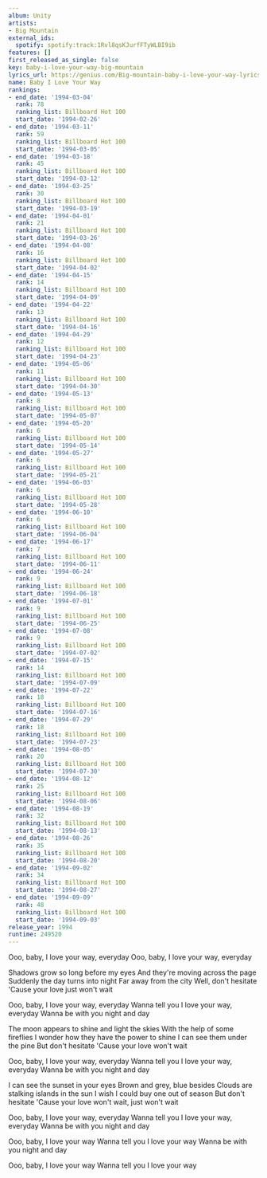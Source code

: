 ```yaml
---
album: Unity
artists:
- Big Mountain
external_ids:
  spotify: spotify:track:1Rvl8qsKJurfFTyWLBI9ib
features: []
first_released_as_single: false
key: baby-i-love-your-way-big-mountain
lyrics_url: https://genius.com/Big-mountain-baby-i-love-your-way-lyrics
name: Baby I Love Your Way
rankings:
- end_date: '1994-03-04'
  rank: 78
  ranking_list: Billboard Hot 100
  start_date: '1994-02-26'
- end_date: '1994-03-11'
  rank: 59
  ranking_list: Billboard Hot 100
  start_date: '1994-03-05'
- end_date: '1994-03-18'
  rank: 45
  ranking_list: Billboard Hot 100
  start_date: '1994-03-12'
- end_date: '1994-03-25'
  rank: 30
  ranking_list: Billboard Hot 100
  start_date: '1994-03-19'
- end_date: '1994-04-01'
  rank: 21
  ranking_list: Billboard Hot 100
  start_date: '1994-03-26'
- end_date: '1994-04-08'
  rank: 16
  ranking_list: Billboard Hot 100
  start_date: '1994-04-02'
- end_date: '1994-04-15'
  rank: 14
  ranking_list: Billboard Hot 100
  start_date: '1994-04-09'
- end_date: '1994-04-22'
  rank: 13
  ranking_list: Billboard Hot 100
  start_date: '1994-04-16'
- end_date: '1994-04-29'
  rank: 12
  ranking_list: Billboard Hot 100
  start_date: '1994-04-23'
- end_date: '1994-05-06'
  rank: 11
  ranking_list: Billboard Hot 100
  start_date: '1994-04-30'
- end_date: '1994-05-13'
  rank: 8
  ranking_list: Billboard Hot 100
  start_date: '1994-05-07'
- end_date: '1994-05-20'
  rank: 6
  ranking_list: Billboard Hot 100
  start_date: '1994-05-14'
- end_date: '1994-05-27'
  rank: 6
  ranking_list: Billboard Hot 100
  start_date: '1994-05-21'
- end_date: '1994-06-03'
  rank: 6
  ranking_list: Billboard Hot 100
  start_date: '1994-05-28'
- end_date: '1994-06-10'
  rank: 6
  ranking_list: Billboard Hot 100
  start_date: '1994-06-04'
- end_date: '1994-06-17'
  rank: 7
  ranking_list: Billboard Hot 100
  start_date: '1994-06-11'
- end_date: '1994-06-24'
  rank: 9
  ranking_list: Billboard Hot 100
  start_date: '1994-06-18'
- end_date: '1994-07-01'
  rank: 9
  ranking_list: Billboard Hot 100
  start_date: '1994-06-25'
- end_date: '1994-07-08'
  rank: 9
  ranking_list: Billboard Hot 100
  start_date: '1994-07-02'
- end_date: '1994-07-15'
  rank: 14
  ranking_list: Billboard Hot 100
  start_date: '1994-07-09'
- end_date: '1994-07-22'
  rank: 18
  ranking_list: Billboard Hot 100
  start_date: '1994-07-16'
- end_date: '1994-07-29'
  rank: 18
  ranking_list: Billboard Hot 100
  start_date: '1994-07-23'
- end_date: '1994-08-05'
  rank: 20
  ranking_list: Billboard Hot 100
  start_date: '1994-07-30'
- end_date: '1994-08-12'
  rank: 25
  ranking_list: Billboard Hot 100
  start_date: '1994-08-06'
- end_date: '1994-08-19'
  rank: 32
  ranking_list: Billboard Hot 100
  start_date: '1994-08-13'
- end_date: '1994-08-26'
  rank: 35
  ranking_list: Billboard Hot 100
  start_date: '1994-08-20'
- end_date: '1994-09-02'
  rank: 34
  ranking_list: Billboard Hot 100
  start_date: '1994-08-27'
- end_date: '1994-09-09'
  rank: 48
  ranking_list: Billboard Hot 100
  start_date: '1994-09-03'
release_year: 1994
runtime: 249520
---
```

Ooo, baby, I love your way, everyday
Ooo, baby, I love your way, everyday

Shadows grow so long before my eyes
And they're moving across the page
Suddenly the day turns into night
Far away from the city
Well, don't hesitate
'Cause your love just won't wait

Ooo, baby, I love your way, everyday
Wanna tell you I love your way, everyday
Wanna be with you night and day

The moon appears to shine and light the skies
With the help of some fireflies
I wonder how they have the power to shine
I can see them under the pine
But don't hesitate
'Cause your love won't wait

Ooo, baby, I love your way, everyday
Wanna tell you I love your way, everyday
Wanna be with you night and day

I can see the sunset in your eyes
Brown and grey, blue besides
Clouds are stalking islands in the sun
I wish I could buy one out of season
But don't hesitate
'Cause your love won't wait, just won't wait

Ooo, baby, I love your way, everyday
Wanna tell you I love your way, everyday
Wanna be with you night and day

Ooo, baby, I love your way
Wanna tell you I love your way
Wanna be with you night and day

Ooo, baby, I love your way
Wanna tell you I love your way
